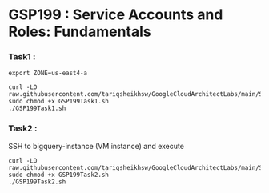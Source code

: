 # GSP199 : Service Accounts and Roles: Fundamentals 

### Task1 :

```
export ZONE=us-east4-a
```

```
curl -LO raw.githubusercontent.com/tariqsheikhsw/GoogleCloudArchitectLabs/main/Solutions/GSP199Task1.sh
sudo chmod +x GSP199Task1.sh
./GSP199Task1.sh
```


### Task2 :

SSH to bigquery-instance (VM instance) and execute 

```
curl -LO raw.githubusercontent.com/tariqsheikhsw/GoogleCloudArchitectLabs/main/Solutions/GSP199Task2.sh
sudo chmod +x GSP199Task2.sh
./GSP199Task2.sh
```
